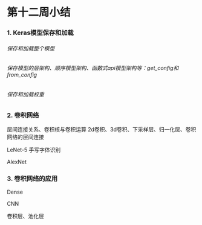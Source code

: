 # 第十二周小结

### 1. Keras模型保存和加载

###### 保存和加载整个模型

###### 保存模型的层架构、顺序模型架构、函数式api模型架构等：get_config和from_config

###### 保存和加载权重

### 2. 卷积网络

层间连接关系、卷积核与卷积运算
2d卷积、3d卷积、下采样层、归一化层、卷积网络的层间连接

LeNet-5 手写字体识别

AlexNet

### 3. 卷积网络的应用

Dense 

CNN

卷积层、池化层